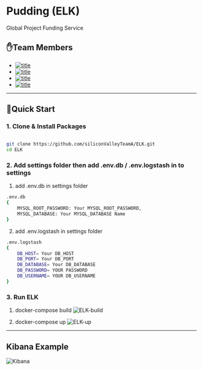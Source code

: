 # Pudding (ELK)

Global Project Funding Service

## ✋Team Members

- [![title](https://img.shields.io/badge/DEVLOPER-최윤선-123456)](https://github.com/OMEGA-Y)
- [![title](https://img.shields.io/badge/DEVLOPER-이연정-123456)](https://github.com/YeonJeongLee00)
- [![title](https://img.shields.io/badge/DEVLOPER-유창헌-123456)](https://github.com/dbckdgjs369)
- [![title](https://img.shields.io/badge/DEVLOPER-노기진-123456)](https://github.com/nohgijin)

---

## 🧞Quick Start 

### 1. Clone & Install Packages

```bash

git clone https://github.com/siliconValleyTeamA/ELK.git
cd ELK

```

### 2. Add settings folder then add .env.db / .env.logstash in to settings

1) add .env.db in settings folder

```bash
.env.db
{
    MYSQL_ROOT_PASSWORD: Your MYSQL_ROOT_PASSWORD,
    MYSQL_DATABASE: Your MYSQL_DATABASE Name
}
```
2) add .env.logstash in settings folder

```bash
.env.logstash
{
    DB_HOST= Your DB_HOST
    DB_PORT= Your DB_PORT
    DB_DATABASE= Your DB_DATABASE
    DB_PASSWORD= YOUR PASSWORD
    DB_USERNAME= YOUR DB_USERNAME
}
```

### 3. Run ELK

1) docker-compose build
![ELK-build](https://user-images.githubusercontent.com/67114268/106853443-0e715700-66fd-11eb-8c19-85511050f3bc.gif)

2) docker-compose up
![ELK-up](https://user-images.githubusercontent.com/67114268/106853345-e681f380-66fc-11eb-9c33-dccc2457b849.gif)

---
## Kibana Example
![Kibana](https://user-images.githubusercontent.com/67114268/106853290-d10cc980-66fc-11eb-8222-82decc5099e5.gif)

